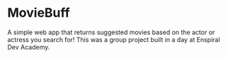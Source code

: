 # MovieBuff
A simple web app that returns suggested movies based on the actor or actress you search for! This was a group project built in a day at Enspiral Dev Academy.
